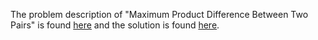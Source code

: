 The problem description of "Maximum Product Difference Between Two Pairs" is found [here](https://leetcode.com/problems/maximum-product-difference-between-two-pairs/) and the solution is found [here](https://github.com/aurimas13/Solutions-To-Problems/blob/main/LeetCode/Python%20Solutions/Maximum%20Product%20Difference%20Between%20Two%20Pairs/maximum.py).
